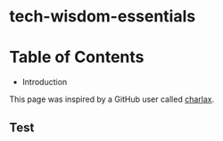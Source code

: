 # tech-wisdom-essentials
# Table of Contents
+ Introduction


This page was inspired by a GitHub user called [charlax](https://github.com/charlax/engineering-management).

## Test
